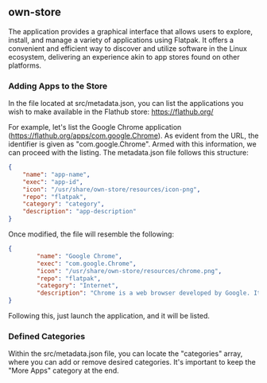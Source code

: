 ## own-store

The application provides a graphical interface that allows users to explore, install, and manage a variety of applications using Flatpak. It offers a convenient and efficient way to discover and utilize software in the Linux ecosystem, delivering an experience akin to app stores found on other platforms.

### Adding Apps to the Store

In the file located at src/metadata.json, you can list the applications you wish to make available in the Flathub store: https://flathub.org/

For example, let's list the Google Chrome application (https://flathub.org/apps/com.google.Chrome). As evident from the URL, the identifier is given as "com.google.Chrome". Armed with this information, we can proceed with the listing. The metadata.json file follows this structure:

```json
{
    "name": "app-name",
    "exec": "app-id",
    "icon": "/usr/share/own-store/resources/icon-png",
    "repo": "flatpak",
    "category": "category",
    "description": "app-description"
}
```
Once modified, the file will resemble the following:
```json
{
        "name": "Google Chrome",
        "exec": "com.google.Chrome",
        "icon": "/usr/share/own-store/resources/chrome.png",
        "repo": "flatpak",
        "category": "Internet",
        "description": "Chrome is a web browser developed by Google. It's renowned for its speed, performance, and advanced features. Chrome offers a swift and seamless browsing experience, enabling users to access websites, run web apps, and efficiently perform internet searches. Moreover, Chrome boasts robust security features such as safe browsing and phishing protection, ensuring users stay secure while browsing online. Chrome also supports extensions, allowing users to personalize and enhance their browsing experience according to their needs and preferences."
}
```
Following this, just launch the application, and it will be listed.

### Defined Categories

Within the src/metadata.json file, you can locate the "categories" array, where you can add or remove desired categories. It's important to keep the "More Apps" category at the end.



